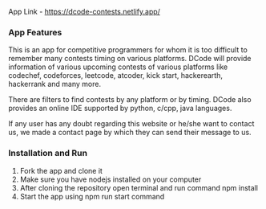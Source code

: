App Link - https://dcode-contests.netlify.app/

### App Features
This is an app for competitive programmers for whom it is too difficult to remember many contests timing on various platforms.
DCode will provide information of various upcoming contests of various platforms like codechef, codeforces, leetcode, atcoder, kick start, hackerearth, hackerrank and many more.

There are filters to find contests by any platform or by timing.
DCode also provides an online IDE supported by python, c/cpp, java languages.

If any user has any doubt regarding this website or he/she want to contact us, we made a contact page by which they can send their message to us.


### Installation and Run
1. Fork the app and clone it
2. Make sure you have nodejs installed on your computer
3. After cloning the repository open terminal and run command npm install
4. Start the app using npm run start command
